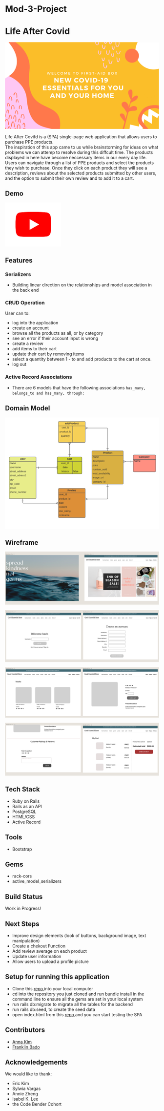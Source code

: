 # Mod-3-Project

# Life After Covid
<a href='https://fbado66.github.io/Life-after-Covid/'><img src='image/main_banner.png'></a>

Life After Covifd is a (SPA) single-page web application that allows users to purchase PPE products. <br>
The inspiration of this app came to us while brainstorming for ideas on what problems we can attemp to resolve during this diffcult time. The products displayed in here have become neccessary items in our every day life. <br>
Users can navigate through a list of PPE products and select the products they wish to purchase. Once they click on each product they will see a description, reviews about the selected products submitted by other users, and the option to submit their own review and to add it to a cart.

## Demo
 <a href='https://youtu.be/YOLEMmg3FCU'><img src='/youtube-logo.png' /></a><br>

## Features
### Serializers
 * Building linear direction on the relationships and model association in the back end 
### CRUD Operation
 User can to:
  * log into the application
  * create an account
  * browse all the products as all, or by category
  * see an error if their account input is wrong
  * create a review
  * add items to their cart 
  * update their cart by removing items 
  * select a quantity between 1 - to and add products to the cart at once.
  * log out 
### Active Record Associations
 * There are 6 models that have the following associations ```has_many, belongs_to and has_many, through: ```
## Domain Model

<img src='/image/ERD.png'> </img>

## Wireframe

<img src='image/wireframe1.png'> </img>

<img src='/image/wireframe4.png'> </img>

<img src='/image/wireframe2.png'> </img>

<img src='/image/wireframe3.png'> </img>


## Tech Stack
 * Ruby on Rails
 * Rails as an API
 * PostgreSQL
 * HTML/CSS
 * Active Record
## Tools
 * Bootstrap
## Gems 
 * rack-cors
 * active_model_serializers
## Build Status
 Work in Progress!
## Next Steps
 * Improve design elements (look of buttons, background image, text manipulation)
 * Create a chekout Function
 * Add review average on each product
 * Update user information
 * Allow users to upload a profile picture
 
 ## Setup for running this application
 
 * Clone this <a href = "https://github.com/fbado66/Mod_3-back-end-Api"> repo </a> into your local computer
 * cd into the repository you just cloned and run bundle install in the command line to ensure all the gems are set in your local system 
 * run rails db:migrate to migrate all the tables for the backend 
 * run rails db:seed, to create the seed data
 * open index.html from this <a href = "https://github.com/iannakim/Mod-3-Project"> repo </a> and you can start testing the SPA
 
 
## Contributors
 * [Anna Kim](https://github.com/iannakim)
 * [Franklin Bado](https://github.com/fbado66)
## Acknowledgements
 We would like to thank:
  * Eric Kim
  * Sylwia Vargas
  * Annie Zheng
  * Isabel K. Lee
  * the Code Bender Cohort
